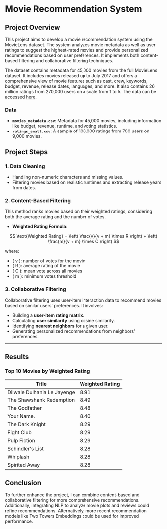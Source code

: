 # Movie Recommendation System

## Project Overview

This project aims to develop a movie recommendation system using the MovieLens dataset. The system analyzes movie metadata as well as user ratings to suggest the highest-rated movies and provide personalized recommendations based on user preferences. It implements both content-based filtering and collaborative filtering techniques. 

The dataset contains metadata for 45,000 movies from the full MovieLens dataset. It includes movies released up to July 2017 and offers a comprehensive view of movie features such as cast, crew, keywords, budget, revenue, release dates, languages, and more. It also contains 26 million ratings from 270,000 users on a scale from 1 to 5. The data can be accessed [here](https://www.kaggle.com/datasets/rounakbanik/the-movies-dataset).

### Data

* **`movies_metadata.csv`**: Metadata for 45,000 movies, including information like budget, revenue, runtime, and voting statistics.
* **`ratings_small.csv`**: A sample of 100,000 ratings from 700 users on 9,000 movies.

## Project Steps

### 1. Data Cleaning

* Handling non-numeric characters and missing values.
* Filtering movies based on realistic runtimes and extracting release years from dates.

### 2. Content-Based Filtering

This method ranks movies based on their weighted ratings, considering both the average rating and the number of votes.

* **Weighted Rating Formula**:

$$
\text{Weighted Rating} = \left( \frac{v}{v + m} \times R \right) + \left( \frac{m}{v + m} \times C \right)
$$

where:

* \( v \): number of votes for the movie  
* \( R \): average rating of the movie  
* \( C \): mean vote across all movies  
* \( m \): minimum votes threshold

### 3. Collaborative Filtering

Collaborative filtering uses user-item interaction data to recommend movies based on similar users' preferences. It involves:

* Building a **user-item rating matrix**.
* Calculating **user similarity** using cosine similarity.
* Identifying **nearest neighbors** for a given user.
* Generating personalized recommendations from neighbors’ preferences.

---

## Results

### Top 10 Movies by Weighted Rating

| **Title**                   | **Weighted Rating** |
| --------------------------- | ------------------- |
| Dilwale Dulhania Le Jayenge | 8.91                |
| The Shawshank Redemption    | 8.49                |
| The Godfather               | 8.48                |
| Your Name.                  | 8.40                |
| The Dark Knight             | 8.29                |
| Fight Club                  | 8.29                |
| Pulp Fiction                | 8.29                |
| Schindler's List            | 8.28                |
| Whiplash                    | 8.28                |
| Spirited Away               | 8.28                |

## Conclusion

To further enhance the project, I can combine content-based and collaborative filtering for more comprehensive recommendations. Additionally, integrating NLP to analyze movie plots and reviews could refine recommendations. Alternatively, more recent recommendation models like Two Towers Embeddings could be used for improved performance.
